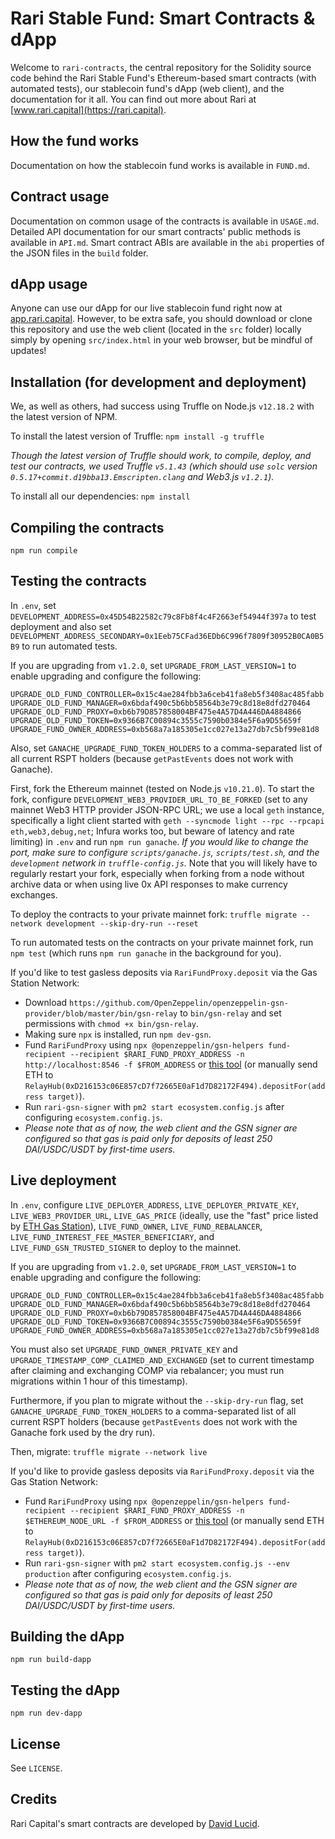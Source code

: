 # Rari Stable Fund: Smart Contracts & dApp

Welcome to `rari-contracts`, the central repository for the Solidity source code behind the Rari Stable Fund's Ethereum-based smart contracts (with automated tests), our stablecoin fund's dApp (web client), and the documentation for it all. You can find out more about Rari at [www.rari.capital](https://rari.capital).

## How the fund works

Documentation on how the stablecoin fund works is available in `FUND.md`.

## Contract usage

Documentation on common usage of the contracts is available in `USAGE.md`. Detailed API documentation for our smart contracts' public methods is available in `API.md`. Smart contract ABIs are available in the `abi` properties of the JSON files in the `build` folder.

## dApp usage

Anyone can use our dApp for our live stablecoin fund right now at [app.rari.capital](https://app.rari.capital). However, to be extra safe, you should download or clone this repository and use the web client (located in the `src` folder) locally simply by opening `src/index.html` in your web browser, but be mindful of updates!

## Installation (for development and deployment)

We, as well as others, had success using Truffle on Node.js `v12.18.2` with the latest version of NPM.

To install the latest version of Truffle: `npm install -g truffle`

*Though the latest version of Truffle should work, to compile, deploy, and test our contracts, we used Truffle `v5.1.43` (which should use `solc` version `0.5.17+commit.d19bba13.Emscripten.clang` and Web3.js `v1.2.1`).*

To install all our dependencies: `npm install`

## Compiling the contracts

`npm run compile`

## Testing the contracts

In `.env`, set `DEVELOPMENT_ADDRESS=0x45D54B22582c79c8Fb8f4c4F2663ef54944f397a` to test deployment and also set `DEVELOPMENT_ADDRESS_SECONDARY=0x1Eeb75CFad36EDb6C996f7809f30952B0CA0B5B9` to run automated tests.

If you are upgrading from `v1.2.0`, set `UPGRADE_FROM_LAST_VERSION=1` to enable upgrading and configure the following:

    UPGRADE_OLD_FUND_CONTROLLER=0x15c4ae284fbb3a6ceb41fa8eb5f3408ac485fabb
    UPGRADE_OLD_FUND_MANAGER=0x6bdaf490c5b6bb58564b3e79c8d18e8dfd270464
    UPGRADE_OLD_FUND_PROXY=0xb6b79D857858004BF475e4A57D4A446DA4884866
    UPGRADE_OLD_FUND_TOKEN=0x9366B7C00894c3555c7590b0384e5F6a9D55659f
    UPGRADE_FUND_OWNER_ADDRESS=0xb568a7a185305e1cc027e13a27db7c5bf99e81d8

Also, set `GANACHE_UPGRADE_FUND_TOKEN_HOLDERS` to a comma-separated list of all current RSPT holders (because `getPastEvents` does not work with Ganache).

First, fork the Ethereum mainnet (tested on Node.js `v10.21.0`). To start the fork, configure `DEVELOPMENT_WEB3_PROVIDER_URL_TO_BE_FORKED` (set to any mainnet Web3 HTTP provider JSON-RPC URL; we use a local `geth` instance, specifically a light client started with `geth --syncmode light --rpc --rpcapi eth,web3,debug,net`; Infura works too, but beware of latency and rate limiting) in `.env` and run `npm run ganache`. *If you would like to change the port, make sure to configure `scripts/ganache.js`, `scripts/test.sh`, and the `development` network in `truffle-config.js`.* Note that you will likely have to regularly restart your fork, especially when forking from a node without archive data or when using live 0x API responses to make currency exchanges.

To deploy the contracts to your private mainnet fork: `truffle migrate --network development --skip-dry-run --reset`

To run automated tests on the contracts on your private mainnet fork, run `npm test` (which runs `npm run ganache` in the background for you).

If you'd like to test gasless deposits via `RariFundProxy.deposit` via the Gas Station Network:

* Download `https://github.com/OpenZeppelin/openzeppelin-gsn-provider/blob/master/bin/gsn-relay` to `bin/gsn-relay` and set permissions with `chmod +x bin/gsn-relay`.
* Making sure `npx` is installed, run `npm dev-gsn`.
* Fund `RariFundProxy` using `npx @openzeppelin/gsn-helpers fund-recipient --recipient $RARI_FUND_PROXY_ADDRESS -n http://localhost:8546 -f $FROM_ADDRESS` or [this tool](https://www.opengsn.org/recipients) (or manually send ETH to `RelayHub(0xD216153c06E857cD7f72665E0aF1d7D82172F494).depositFor(address target)`).
* Run `rari-gsn-signer` with `pm2 start ecosystem.config.js` after configuring `ecosystem.config.js`.
* *Please note that as of now, the web client and the GSN signer are configured so that gas is paid only for deposits of least 250 DAI/USDC/USDT by first-time users.*

## Live deployment

In `.env`, configure `LIVE_DEPLOYER_ADDRESS`, `LIVE_DEPLOYER_PRIVATE_KEY`, `LIVE_WEB3_PROVIDER_URL`, `LIVE_GAS_PRICE` (ideally, use the "fast" price listed by [ETH Gas Station](https://www.ethgasstation.info/)), `LIVE_FUND_OWNER`, `LIVE_FUND_REBALANCER`, `LIVE_FUND_INTEREST_FEE_MASTER_BENEFICIARY`, and `LIVE_FUND_GSN_TRUSTED_SIGNER` to deploy to the mainnet.

If you are upgrading from `v1.2.0`, set `UPGRADE_FROM_LAST_VERSION=1` to enable upgrading and configure the following:

    UPGRADE_OLD_FUND_CONTROLLER=0x15c4ae284fbb3a6ceb41fa8eb5f3408ac485fabb
    UPGRADE_OLD_FUND_MANAGER=0x6bdaf490c5b6bb58564b3e79c8d18e8dfd270464
    UPGRADE_OLD_FUND_PROXY=0xb6b79D857858004BF475e4A57D4A446DA4884866
    UPGRADE_OLD_FUND_TOKEN=0x9366B7C00894c3555c7590b0384e5F6a9D55659f
    UPGRADE_FUND_OWNER_ADDRESS=0xb568a7a185305e1cc027e13a27db7c5bf99e81d8

You must also set `UPGRADE_FUND_OWNER_PRIVATE_KEY` and `UPGRADE_TIMESTAMP_COMP_CLAIMED_AND_EXCHANGED` (set to current timestamp after claiming and exchanging COMP via rebalancer; you must run migrations within 1 hour of this timestamp).

Furthermore, if you plan to migrate without the `--skip-dry-run` flag, set `GANACHE_UPGRADE_FUND_TOKEN_HOLDERS` to a comma-separated list of all current RSPT holders (because `getPastEvents` does not work with the Ganache fork used by the dry run).

Then, migrate: `truffle migrate --network live`

If you'd like to provide gasless deposits via `RariFundProxy.deposit` via the Gas Station Network:

* Fund `RariFundProxy` using `npx @openzeppelin/gsn-helpers fund-recipient --recipient $RARI_FUND_PROXY_ADDRESS -n $ETHEREUM_NODE_URL -f $FROM_ADDRESS` or [this tool](https://www.opengsn.org/recipients) (or manually send ETH to `RelayHub(0xD216153c06E857cD7f72665E0aF1d7D82172F494).depositFor(address target)`).
* Run `rari-gsn-signer` with `pm2 start ecosystem.config.js --env production` after configuring `ecosystem.config.js`.
* *Please note that as of now, the web client and the GSN signer are configured so that gas is paid only for deposits of least 250 DAI/USDC/USDT by first-time users.*

## Building the dApp

`npm run build-dapp`

## Testing the dApp

`npm run dev-dapp`

## License

See `LICENSE`.

## Credits

Rari Capital's smart contracts are developed by [David Lucid](https://github.com/davidlucid).
